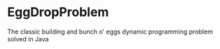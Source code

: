 EggDropProblem
==============

The classic building and bunch o' eggs dynamic programming problem solved in Java
